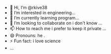 - 👋 Hi, I’m @rkive38
- 👀 I’m interested in engineering...
- 🌱 I’m currently learning program...
- 💞️ I’m looking to collaborate on i don't know ...
- 📫 How to reach me i prefer to keep it private ...
- 😄 Pronouns: he .
- ⚡ Fun fact: i love science
-  ...

<!---
rkive38/rkive38 is a ✨ special ✨ repository because its `README.md` (this file) appears on your GitHub profile.
You can click the Preview link to take a look at your changes.
--->

